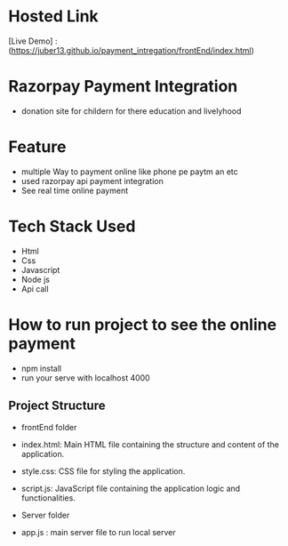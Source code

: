  # Hosted Link
 [Live Demo] : (https://juber13.github.io/payment_intregation/frontEnd/index.html)

# Razorpay Payment Integration

* donation site for childern for there education and livelyhood

# Feature 
* multiple Way to payment online like phone pe paytm an etc
* used razorpay api payment integration 
* See real time online payment 

# Tech Stack Used
* Html
* Css
* Javascript
* Node js
* Api call


# How to run project to see the online payment

* npm install
* run your serve with localhost 4000


## Project Structure

* frontEnd folder
* index.html: Main HTML file containing the structure and content of the application.
* style.css: CSS file for styling the application.
* script.js: JavaScript file containing the application logic and functionalities.

* Server folder
* app.js : main server file to run local server 
